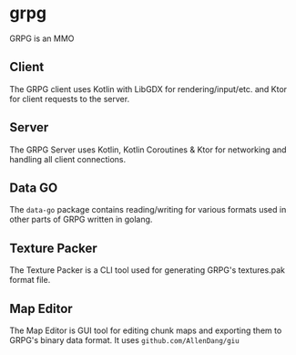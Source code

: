 # grpg

GRPG is an MMO

## Client

The GRPG client uses Kotlin with LibGDX for rendering/input/etc. and Ktor for client requests to the server.

## Server

The GRPG Server uses Kotlin, Kotlin Coroutines & Ktor for networking and handling all client connections.

## Data GO

The `data-go` package contains reading/writing for various formats used in other parts of GRPG written in golang.

## Texture Packer

The Texture Packer is a CLI tool used for generating GRPG's textures.pak format file.

## Map Editor

The Map Editor is GUI tool for editing chunk maps and exporting them to GRPG's binary data format. It uses `github.com/AllenDang/giu`